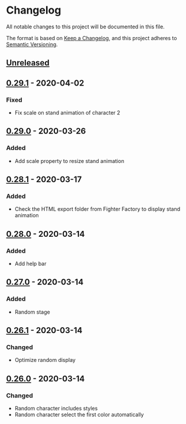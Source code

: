 # Changelog
All notable changes to this project will be documented in this file.

The format is based on [Keep a Changelog](https://keepachangelog.com/en/1.0.0/),
and this project adheres to [Semantic Versioning](https://semver.org/spec/v2.0.0.html).

## [Unreleased]

## [0.29.1] - 2020-04-02
### Fixed
- Fix scale on stand animation of character 2

## [0.29.0] - 2020-03-26
### Added
- Add scale property to resize stand animation

## [0.28.1] - 2020-03-17
### Added
- Check the HTML export folder from Fighter Factory to display stand animation

## [0.28.0] - 2020-03-14
### Added
- Add help bar

## [0.27.0] - 2020-03-14
### Added
- Random stage

## [0.26.1] - 2020-03-14
### Changed
- Optimize random display

## [0.26.0] - 2020-03-14
### Changed
- Random character includes styles
- Random character select the first color automatically

[Unreleased]: https://github.com/mugen-launcher/quick-versus/compare/0.29.1...HEAD
[0.29.1]: https://github.com/mugen-launcher/quick-versus/compare/0.29.0...0.29.1
[0.29.0]: https://github.com/mugen-launcher/quick-versus/compare/0.28.1...0.29.0
[0.28.1]: https://github.com/mugen-launcher/quick-versus/compare/0.28.0...0.28.1
[0.28.0]: https://github.com/mugen-launcher/quick-versus/compare/0.27.0...0.28.0
[0.27.0]: https://github.com/mugen-launcher/quick-versus/compare/0.26.1...0.27.0
[0.26.1]: https://github.com/mugen-launcher/quick-versus/compare/0.26.0...0.26.1
[0.26.0]: https://github.com/mugen-launcher/quick-versus/compare/0.25.3...0.26.0
